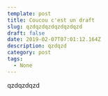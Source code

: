 ```yaml
---
template: post
title: Coucou c'est un draft
slug: qzdqzdqzdqzdqzdqzd
draft: false
date: 2019-02-07T07:01:12.164Z
description: qzdqzd
category: post
tags:
  - None
---
```

qzdqzdqzd
